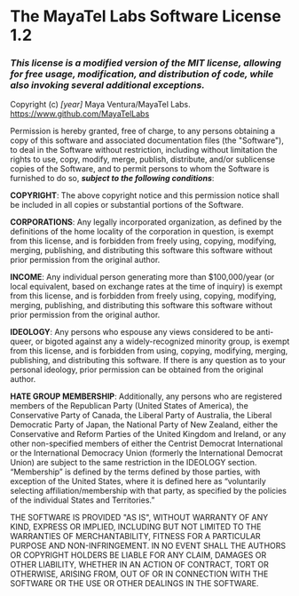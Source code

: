 # The MayaTel Labs Software License 1.2
### *This license is a modified version of the MIT license, allowing for free usage, modification, and distribution of code, while also invoking several additional exceptions.*

Copyright (c) *[year]* Maya Ventura/MayaTel Labs. https://www.github.com/MayaTelLabs

Permission is hereby granted, free of charge, to any persons obtaining a copy of this software and associated documentation files (the "Software"), to deal in the Software without restriction, including without limitation the rights to use, copy, modify, merge, publish, distribute, and/or sublicense copies of the Software, and to permit persons to whom the Software is furnished to do so, ***subject to the following conditions***:

**COPYRIGHT**: The above copyright notice and this permission notice shall be included in all copies or substantial portions of the Software.

**CORPORATIONS**: Any legally incorporated organization, as defined by the definitions of the home locality of the corporation in question, is exempt from this license, and is forbidden from freely using, copying, modifying, merging, publishing, and distributing this software this software without prior permission from the original author.

**INCOME**: Any individual person generating more than $100,000/year (or local equivalent, based on exchange rates at the time of inquiry) is exempt from this license, and is forbidden from freely using, copying, modifying, merging, publishing, and distributing this software this software without prior permission from the original author.

**IDEOLOGY**: Any persons who espouse any views considered to be anti-queer, or bigoted against any a widely-recognized minority group, is exempt from this license, and is forbidden from using, copying, modifying, merging, publishing, and distributing this software. If there is any question as to your personal ideology, prior permission can be obtained from the original author. 

**HATE GROUP MEMBERSHIP**: Additionally, any persons who are registered members of the Republican Party (United States of America), the Conservative Party of Canada, the Liberal Party of Australia, the Liberal Democratic Party of Japan, the National Party of New Zealand, either the Conservative and Reform Parties of the United Kingdom and Ireland, or any other non-specified members of either the Centrist Democrat International or the International Democracy Union (formerly the International Democrat Union) are subject to the same restriction in the IDEOLOGY section. “Membership” is defined by the terms defined by those parties, with exception of the United States, where it is defined here as “voluntarily selecting affiliation/membership with that party, as specified by the policies of the individual States and Territories.”

THE SOFTWARE IS PROVIDED "AS IS", WITHOUT WARRANTY OF ANY KIND, EXPRESS OR IMPLIED, INCLUDING BUT NOT LIMITED TO THE WARRANTIES OF MERCHANTABILITY, FITNESS FOR A PARTICULAR PURPOSE AND NON-INFRINGEMENT. IN NO EVENT SHALL THE AUTHORS OR COPYRIGHT HOLDERS BE LIABLE FOR ANY CLAIM, DAMAGES OR OTHER LIABILITY, WHETHER IN AN ACTION OF CONTRACT, TORT OR OTHERWISE, ARISING FROM, OUT OF OR IN CONNECTION WITH THE SOFTWARE OR THE USE OR OTHER DEALINGS IN THE SOFTWARE.
